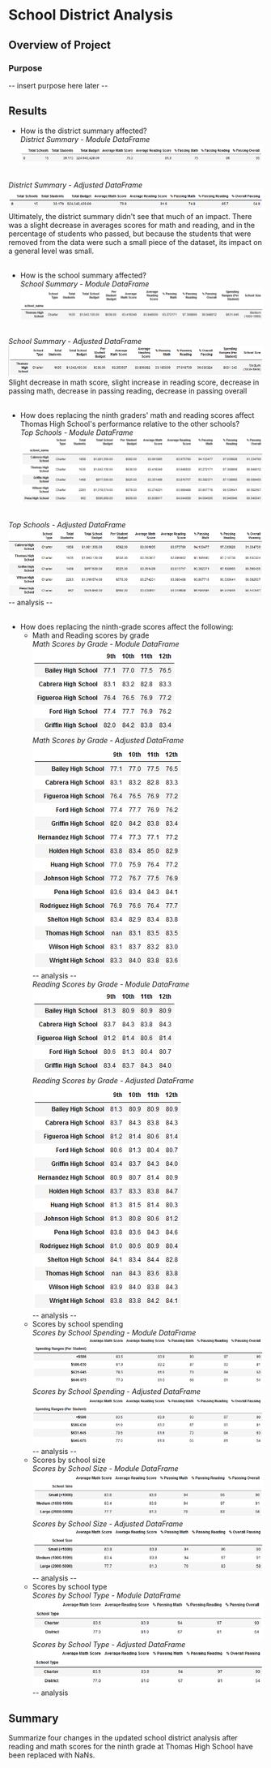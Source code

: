 # School District Analysis

## Overview of Project

### Purpose
-- insert purpose here later --

## Results

* How is the district summary affected?
<br />*District Summary - Module DataFrame*
![module_district_summary](/Resources/district_summary_df_module.PNG)

<br />*District Summary - Adjusted DataFrame*
![adjusted_district_summary](/Resources/district_summary_df_adjusted.PNG)
<br />Ultimately, the district summary didn't see that much of an impact. There was a slight decrease in averages scores for math and reading, and in the percentage of students who passed, but because the students that were removed from the data were such a small piece of the dataset, its impact on a general level was small.
<br /><br />
* How is the school summary affected?
<br />*School Summary - Module DataFrame*
![module_per_school_summary](/Resources/per_school_summary_df_module.PNG)

<br />*School Summary - Adjusted DataFrame*
![adjusted_per_school_summary](/Resources/per_school_summary_df_adjusted.PNG)
<br/>Slight decrease in math score, slight increase in reading score, decrease in passing math, decrease in passing reading, decrease in passing overall
<br /><br />
* How does replacing the ninth graders' math and reading scores affect Thomas High School's performance relative to the other schools?
<br />*Top Schools - Module DataFrame*
![module_top_schools](/Resources/top_schools_module.PNG)

<br />*Top Schools - Adjusted DataFrame*
![adjusted_top-schools](/Resources/top_schools_adjusted.PNG)
-- analysis --
<br /><br />
* How does replacing the ninth-grade scores affect the following:
    * Math and Reading scores by grade
    <br />*Math Scores by Grade - Module DataFrame*
    ![module_math_scores_grade](/Resources/math_scores_by_grade_module.PNG)
    <br />*Math Scores by Grade - Adjusted DataFrame*
    ![adjusted_math_scores_grade](/Resources/math_scores_by_grade_adjusted.PNG)
    <br /> -- analysis --
    <br />*Reading Scores by Grade - Module DataFrame*
    ![module_reading_scores_grade](/Resources/reading_scores_by_grade_module.PNG)
    <br />*Reading Scores by Grade - Adjusted DataFrame*
    ![module_reading_scores_grade](/Resources/reading_scores_by_grade_adjusted.PNG)
    <br /> -- analysis --
    * Scores by school spending
    <br />*Scores by School Spending - Module DataFrame*
    ![module_scores_by_spending](/Resources/scores_by_spending_module.PNG)
    <br />*Scores by School Spending - Adjusted DataFrame*
    ![adjusted_scores_by_spending](/Resources/scores_by_spending_adjusted.PNG)
    <br /> -- analysis --
    * Scores by school size
    <br />*Scores by School Size - Module DataFrame*
    ![module_scores_by_size](/Resources/scores_by_size_module.PNG)
    <br />*Scores by School Size - Adjusted DataFrame*
    ![adjusted_scores_by_size](Resources/scores_by_size_adjusted.PNG)
    <br /> -- analysis --
    * Scores by school type
    <br />*Scores by School Type - Module DataFrame*
    ![module_scores_by_type](/Resources/scores_by_type_module.PNG)
    <br />*Scores by School Type - Adjusted DataFrame*
    ![adjusted_scores_by_type](/Resources/scores_by_type_adjusted.PNG)
    <br /> -- analysis
    
## Summary
Summarize four changes in the updated school district analysis after reading and math scores for the ninth grade at Thomas High School have been replaced with NaNs.
